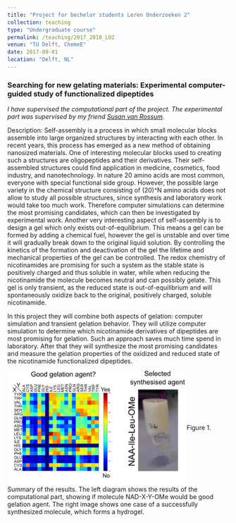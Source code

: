 ```yaml
---
title: "Project for bechelor students Leren Onderzoeken 2"
collection: teaching
type: "Undergraduate course"
permalink: /teaching/2017_2018_LO2
venue: "TU Delft, ChemeE"
date: 2017-09-01
location: "Delft, NL"
---
```


### Searching for new gelating materials: Experimental computer-guided study of functionalized dipeptides
_I have supervised the computational part of the project. The experimental part was supervised by my friend [Susan van Rossum](https://www.linkedin.com/in/susan-van-rossum-70633775/)._

Description:
Self-assembly is a process in which small molecular blocks assemble into large organized structures by interacting with each other. In recent years, this process has emerged as a new method of obtaining nanosized materials. One of interesting molecular blocks used to creating such a structures are oligopeptides and their derivatives. Their self-assembled structures could find application in medicine, cosmetics, food industry, and nanotechnology. In nature 20 amino acids are most common, everyone with special functional side group.
However, the possible large variety in the chemical structure consisting of (20)^N amino acids does not allow to study all possible structures, since synthesis and laboratory work would take too much work. Therefore computer simulations can determine the most promising candidates, which can then be investigated by experimental work. 
Another very interesting aspect of self-assembly is to design a gel which only exists out-of-equilibrium. This means a gel can be formed by adding a chemical fuel, however the gel is unstable and over time it will gradually break down to the original liquid solution. By controlling the kinetics of the formation and deactivation of the gel the lifetime and mechanical properties of the gel can be controlled. The redox chemistry of nicotinamides are promising for such a system as the stable state is positively charged and thus soluble in water, while when reducing the nicotinamide the molecule becomes neutral and can possibly gelate. This gel is only transient, as the reduced state is out-of-equilibrium and will spontaneously oxidize back to the original, positively charged, soluble nicotinamide. 

In this project they will combine both aspects of gelation: computer simulation and transient gelation behavior. They will utilize computer simulation to determine which nicotinamide derivatives of dipeptides are most promising for gelation. Such an approach saves much time spend in laboratory. After that they will synthesize the most promising candidates and measure the gelation properties of the oxidized and reduced state of the nicotinamide functionalized dipeptides.

<img src="/images/2017_LO2.png" width ="80%" align='center'>
Figure 1. Summary of the results. The left diagram shows the results of the computational part, showing if molecule NAD-X-Y-OMe would be good gelation agent. The right image shows one case of a successfully synthesized molecule, which forms a hydrogel.


